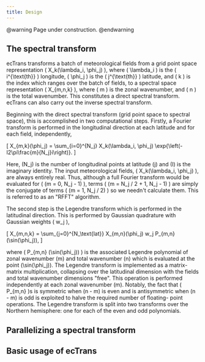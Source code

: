```yaml
---
title: Design
---
```


@warning
Page under construction.
@endwarning

## The spectral transform

ecTrans transforms a batch of meteorological fields from a grid point space representation
\( X_k(\lambda_i, \phi_j) \), where \( \lambda_i \) is the \( i^{\text{th}} \) longitude,
\( \phi_j \) is the \( j^{\text{th}} \) latitude, and \( k \) is the index which ranges over the
batch of fields, to a spectral space representation \( X_{m,n,k} \), where \( m \) is the zonal
wavenumber, and \( n \) is the total wavenumber. This constitutes a direct spectral transform.
ecTrans can also carry out the inverse spectral transform.

Beginning with the direct spectral transform (grid point space to spectral space), this is
accomplished in two computational steps. Firstly, a Fourier transform is performed in the
longitudinal direction at each latitude and for each field, independently,

\[
X_{m,k}(\phi_j) = \sum_{i=0}^{N_j} X_k(\lambda_i, \phi_j) \exp{\left(-I2\pi\frac{m}{N_j}i\right)}.
\]

Here, \(N_j\) is the number of longitudinal points at latitude \(j\) and \(I\) is the imaginary
identity. The input meteorological fields, \( X_k(\lambda_i, \phi_j) \), are always entirely real.
Thus, although a full Fourier transform would be evaluated for \( (m = 0, N_j - 1) \), terms
\( (m = N_j / 2 + 1, N_j - 1) \) are simply the conjugate of terms \( (m = 1, N_j / 2) \) so we
needn't calculate them. This is referred to as an "RFFT" algorithm.

The second step is the Legendre transform which is performed in the latitudinal direction. This is
performed by Gaussian quadrature with Gaussian weights \( w_j \),

\[
    X_{m,n,k} = \sum_{j=0}^{N_\text{lat}} X_{m,n}(\phi_j) w_j P_{m,n}(\sin(\phi_j)),
\]

where \( P_{m,n} (\sin(\phi_j)) \) is the associated Legendre polynomial of zonal wavenumber \(m\)
and total wavenumber \(n\) which is evaluated at the point \(\sin(\phi_j)\). The Legendre transform
is implemented as a matrix-matrix multiplication, collapsing over the latitudinal dimension with the
fields and total wavenumber dimensions "free". This operation is performed independently at each
zonal wavenumber \(m\). Notably, the fact that \( P_{m,n} \)s is symmetric when \(n - m\) is even
and is antisymmetric when \(n - m\) is odd is exploited to halve the required number of floating-
point operations. The Legendre transform is split into two transforms over the Northern hemisphere:
one for each of the even and odd polynomials.


<!-- Beginning with the inverse spectral transform (spectral space to grid point space), this is
accomplished in two computational steps. Firstly, an inverse Legendre transform is performed in the
latitudinal direction,

\[
X_{m,k}(\phi_j) = \sum_{n=m}^{N} X_{m,n,k} P_{m,n} (\sin(\phi_j)),
\]

where \( P_{m,n} (\sin(\phi_j)) \) is the associated Legendre polynomial of zonal wavenumber \(m\)
and total wavenumber \(n\) which is evaluated at the point \(\sin(\phi_j)\). This operation is
performed independently for each zonal wavenumber, \(m\), and each field, \(k\). Zonal wavenumbers
range from \(0\) up to \(N_{\text{trunc}}\), where the latter denotes the highest zonal and total
wavenumber. For each \(m\), the inverse Legendre transform is performed efficiently as a matrix-
matrix multiplication.

Then, an inverse Fourier transform is performed in the longitudinal direction,

\[
X_k(\lambda_i, \phi_j) = \sum_{m=0}^{N} X_{m,k}(\phi_j) e^{im\lambda_i}.
\]

This operation is performed independently at each latitude using a fast Fourier transform (FFT)
algorithm. Note that, as suggested by the summation indices, a "complex-to-real" inverse FFT
algorithm is used. This means that negative zonal wavenumbers do not need to be considered. This is
because the field values in grid point space (\(X_k\)) are always all real in a meterological
context. -->

## Parallelizing a spectral transform

## Basic usage of ecTrans
